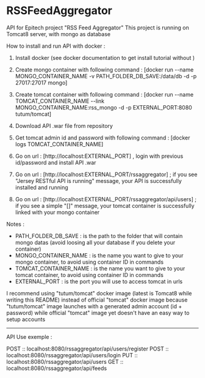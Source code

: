 # RSSFeedAggregator

API for Epitech project "RSS Feed Aggregator"
This project is running on Tomcat8 server, with mongo as database

How to install and run API with docker :

1. Install docker (see docker documentation to get install tutorial without )

2. Create mongo container with following command : [docker run --name MONGO_CONTAINER_NAME -v PATH_FOLDER_DB_SAVE:/data/db -d -p 27017:27017 mongo]

3. Create tomcat container with following command : [docker run --name TOMCAT_CONTAINER_NAME --link MONGO_CONTAINER_NAME:rss_mongo -d -p EXTERNAL_PORT:8080 tutum/tomcat]

4. Download API .war file from repository

5. Get tomcat admin id and password with following command : [docker logs TOMCAT_CONTAINER_NAME]

6. Go on url : [http://localhost:EXTERNAL_PORT] , login with previous id/password and install API .war

7. Go on url : [http://localhost:EXTERNAL_PORT/rssaggregator] ; if you see "Jersey RESTful API is running" message, your API is successfully installed and running

8. Go on url : [http://localhost:EXTERNAL_PORT/rssaggregator/api/users] ; if you see a simple "[]" message, your tomcat container is successfully linked with your mongo container


Notes :
* PATH_FOLDER_DB_SAVE	: is the path to the folder that will contain mongo datas (avoid loosing all your database if you delete your container)
* MONGO_CONTAINER_NAME	: is the name you want to give to your mongo container, to avoid using container ID in commands
* TOMCAT_CONTAINER_NAME	: is the name you want to give to your tomcat container, to avoid using container ID in commands
* EXTERNAL_PORT		: is the port you will use to access tomcat in urls

I recommend using "tutum/tomcat" docker image (latest is Tomcat8 while writing this README) instead of official "tomcat" docker image because "tutum/tomcat" image launches with a generated admin account (id + password) while official "tomcat" image yet doesn't have an easy way to setup accounts


______________________________________

API Use exemple :

POST :: localhost:8080/rssaggregator/api/users/register
POST :: localhost:8080/rssaggregator/api/users/login
PUT :: localhost:8080/rssaggregator/api/users
GET :: localhost:8080/rssaggregator/api/feeds
